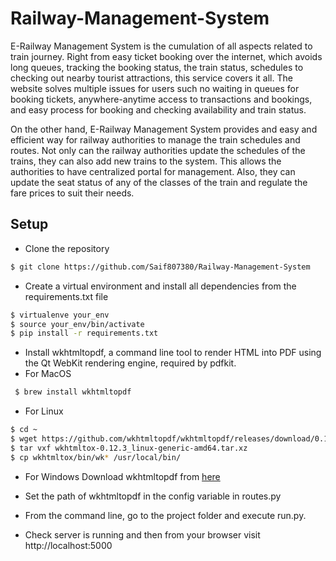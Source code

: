 # Railway-Management-System
E-Railway Management System is the cumulation of all aspects related to train journey. Right from easy ticket booking over the internet, which avoids long queues, tracking the booking status, the train status, schedules to checking out nearby tourist attractions, this service covers it all. The website solves multiple issues for users such no waiting in queues for booking tickets, anywhere-anytime access to transactions and bookings, and easy process for booking and checking availability and train status.

On the other hand, E-Railway Management System provides and easy and efficient way for railway authorities to manage the train schedules and routes. Not only can the railway authorities update the schedules of the trains, they can also add new trains to the system. This allows the authorities to have centralized portal for management. Also, they can update the seat status of any of the classes of the train and regulate the fare prices to suit their needs.


## Setup

* Clone the repository
```bash
$ git clone https://github.com/Saif807380/Railway-Management-System
```
* Create a virtual environment and install all dependencies from the requirements.txt file
```bash
$ virtualenve your_env
$ source your_env/bin/activate
$ pip install -r requirements.txt
```
* Install wkhtmltopdf, a command line tool to render HTML into PDF using the Qt WebKit rendering engine, required by pdfkit.
 * For MacOS
 ```bash
  $ brew install wkhtmltopdf
 ```
 * For Linux
 ```bash
 $ cd ~
 $ wget https://github.com/wkhtmltopdf/wkhtmltopdf/releases/download/0.12.3/wkhtmltox-0.12.3_linux-generic-amd64.tar.xz
 $ tar vxf wkhtmltox-0.12.3_linux-generic-amd64.tar.xz 
 $ cp wkhtmltox/bin/wk* /usr/local/bin/
 ```
 * For Windows
 Download wkhtmltopdf from [here](https://wkhtmltopdf.org/downloads.html)

* Set the path of wkhtmltopdf in the config variable in routes.py

*	From the command line, go to the project folder and execute run.py.

*	Check server is running and then from your browser visit http://localhost:5000 
